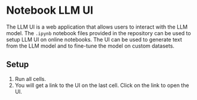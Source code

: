 # Notebook LLM UI

The LLM UI is a web application that allows users to interact with the LLM model. The `.ipynb` notebook files provided in the repository can be used to setup LLM UI on online notebooks. The UI can be used to generate text from the LLM model and to fine-tune the model on custom datasets.

## Setup

1. Run all cells.
2. You will get a link to the UI on the last cell. Click on the link to open the UI.